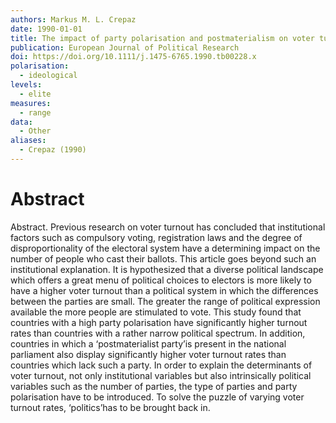 ```yaml
---
authors: Markus M. L. Crepaz
date: 1990-01-01
title: The impact of party polarisation and postmaterialism on voter turnout
publication: European Journal of Political Research
doi: https://doi.org/10.1111/j.1475-6765.1990.tb00228.x
polarisation:
  - ideological
levels:
  - elite
measures:
  - range
data:
  - Other
aliases:
  - Crepaz (1990)
---
```

# Abstract
Abstract. Previous research on voter turnout has concluded that institutional factors such as compulsory voting, registration laws and the degree of disproportionality of the electoral system have a determining impact on the number of people who cast their ballots. This article goes beyond such an institutional explanation. It is hypothesized that a diverse political landscape which offers a great menu of political choices to electors is more likely to have a higher voter turnout than a political system in which the differences between the parties are small. The greater the range of political expression available the more people are stimulated to vote. This study found that countries with a high party polarisation have significantly higher turnout rates than countries with a rather narrow political spectrum. In addition, countries in which a ‘postmaterialist party’is present in the national parliament also display significantly higher voter turnout rates than countries which lack such a party. In order to explain the determinants of voter turnout, not only institutional variables but also intrinsically political variables such as the number of parties, the type of parties and party polarisation have to be introduced. To solve the puzzle of varying voter turnout rates, ‘politics’has to be brought back in.